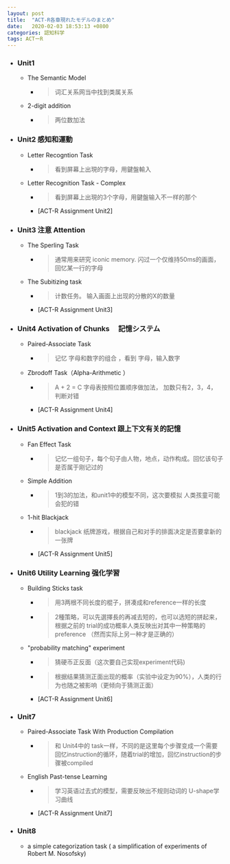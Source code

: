 ```yaml
---
layout: post
title:  "ACT-R各章現れたモデルのまとめ"
date:   2020-02-03 18:53:13 +0800
categories: 認知科学
tags: ACTーR
---
```

- ### Unit1
  - The Semantic Model
    - > 词汇关系网当中找到类属关系
  - 2-digit addition
    - > 两位数加法

- ### Unit2 感知和運動
  - Letter Recogntion Task
    - > 看到屏幕上出現的字母，用鍵盤輸入
  - Letter Recognition Task - Complex
    - > 看到屏幕上出現的3个字母，用鍵盤输入不一样的那个
    - [ACT-R Assignment Unit2]


- ### Unit3 注意 Attention
  - The Sperling Task
    - >通常用来研究 iconic memory. 闪过一个仅维持50ms的画面，回忆某一行的字母
  - The Subitizing task
    - >  计数任务。 输入画面上出现的分散的X的数量
    - [ACT-R Assignment Unit3]


- ### Unit4 Activation of Chunks 　記憶システム
  - Paired-Associate Task
    - > 记忆 字母和数字的组合 ，看到 字母，输入数字
  - Zbrodoff Task（Alpha-Arithmetic ）
    - > A + 2 = C  字母表按照位置顺序做加法， 加数只有2，3，4， 判断对错
    - [ACT-R Assignment Unit4]

- ### Unit5 Activation and Context 跟上下文有关的記憶
  - Fan Effect Task
    - > 记忆一组句子，每个句子由人物，地点，动作构成。回忆该句子是否属于刚记过的
  - Simple Addition
    - > 1到3的加法，和unit1中的模型不同，这次要模拟 人类孩童可能会犯的错
  - 1-hit Blackjack
    - > blackjack 纸牌游戏，根据自己和对手的排面决定是否要拿新的一张牌
    - [ACT-R Assignment Unit5]

- ### Unit6 Utility Learning 强化学習
  - Building Sticks task
    - > 用3两根不同长度的棍子，拼凑成和reference一样的长度
    - > 2種策略，可以先選擇長的再减去短的，也可以选短的拼起来， 根据之前的 trial的成功概率人类反映出对其中一种策略的preference （然而实际上另一种才是正确的）
  - "probability matching" experiment
    - > 猜硬币正反面（这次要自己实现experiment代码)
    - > 根据结果猜测正面出现的概率（实验中设定为90%），人类的行为也随之被影响（更倾向于猜测正面）
    - [ACT-R Assignment Unit6]

- ### Unit7
  - Paired-Associate Task With Production Compilation
    - > 和 Unit4中的 task一样，不同的是这里每个步骤变成一个需要回忆instruction的循环，随着trial的增加，回忆instruction的步骤被compiled
  - English Past-tense Learning
    - > 学习英语过去式的模型，需要反映出不规则动词的 U-shape学习曲线
    - [ACT-R Assignment Unit7]

- ### Unit8
  - a simple categorization task  ( a simplification of experiments of Robert M. Nosofsky)
